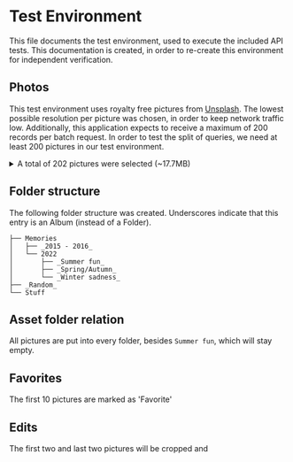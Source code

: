# Test Environment

This file documents the test environment, used to execute the included API tests. This documentation is created, in order to re-create this environment for independent verification.

## Photos
This test environment uses royalty free pictures from [Unsplash](https://unsplash.com/). The lowest possible resolution per picture was chosen, in order to keep network traffic low. Additionally, this application expects to receive a maximum of 200 records per batch request. In order to test the split of queries, we need at least 200 pictures in our test environment.


<details>
  <summary>A total of 202 pictures were selected (~17.7MB)</summary>

  * [Photo](https://unsplash.com/photos/pbY2DCN1Atk) by [Aditya Vyas](https://unsplash.com/@aditya1702)
  * [Photo](https://unsplash.com/photos/NevAUtzG14U) by [Jefferson Sees](https://unsplash.com/@jeffersonsees)
  * [Photo](https://unsplash.com/photos/ZZ3KWaZMP08) by [Ian Liberry](https://unsplash.com/@ianliberry)
  * [Photo](https://unsplash.com/photos/wYMtD-3kMlk) by [Aditya Vyas](https://unsplash.com/@aditya1702)
  * [Photo](https://unsplash.com/photos/Q-LYiFM5cEM) by [Jefferson Sees](https://unsplash.com/@jeffersonsees)
  * [Photo](https://unsplash.com/photos/3bWlVvNJCTE) by [Austin Schmid](https://unsplash.com/@schmidy)
  * [Photo](https://unsplash.com/photos/AimDh84PxAc) by [Erwi](https://unsplash.com/es/@erwimadethis)
  * [Photo](https://unsplash.com/photos/FpD_jinW21w) by [Mike Cox](https://unsplash.com/@iprefermike)
  * [Photo](https://unsplash.com/photos/e-mMyQ90QGQ) by [Leonhard Niederwimmer](https://unsplash.com/@lnlnln)
  * [Photo](https://unsplash.com/photos/iUsD9Q4jmFE) by [Ian Liberry](https://unsplash.com/@ianliberry)
  * [Photo](https://unsplash.com/photos/wC6W2vpvskY) by [Wasa Crispbread](https://unsplash.com/@wasacrispbread)
  * [Photo](https://unsplash.com/photos/-Hw2zkjXerY) by [Arya Krisdyantara](https://unsplash.com/@aryakrisdyantara)
  * [Photo](https://unsplash.com/photos/HQjwYZs8xNo) by [Stephen Leonardi](https://unsplash.com/@stephenleo1982)
  * [Photo](https://unsplash.com/photos/4gRgy5rjFLI) by [Alsu Vershinina](https://unsplash.com/@alsyshka)
  * [Photo](https://unsplash.com/photos/sejT1k5gCoE) by [Jeffrey Hamilton](https://unsplash.com/@pistos)
  * [Photo](https://unsplash.com/photos/9cSMMMSmZzY) by [Cash Macanaya](https://unsplash.com/@cashmacanaya)
  * [Photo](https://unsplash.com/photos/MOCpD78SHW0) by [2H Media](https://unsplash.com/es/@2hmedia)
  * [Photo](https://unsplash.com/photos/b2re98gUa44) by [Alex Sh](https://unsplash.com/@esalexsh)
  * [Photo](https://unsplash.com/photos/FgjNN7h4PhE) by [Lana Graves](https://unsplash.com/@lanathegraves)
  * [Photo](https://unsplash.com/photos/xx6ZyOeyJtI) by [Stephen Leonardi](https://unsplash.com/@stephenleo1982)
  * [Photo](https://unsplash.com/photos/6BHPREXQgTk) by [Kateryna Hliznitsova](https://unsplash.com/@kate_gliz)
  * [Photo](https://unsplash.com/photos/F3EzzM17UKw) by [Kate Laine](https://unsplash.com/@kikimora33)
  * [Photo](https://unsplash.com/photos/nGTYvWsZLf0) by [Kevin Staub](https://unsplash.com/@old44)
  * [Photo](https://unsplash.com/photos/c_gxVbDsXlk) by [Elisa Photography](https://unsplash.com/@elisamoldovan)
  * [Photo](https://unsplash.com/photos/UZ9XD0px2Is) by [Albina White](https://unsplash.com/@albina___white)
  * [Photo](https://unsplash.com/photos/vLSoYkrQnW0) by [Jefferson Sees](https://unsplash.com/@jeffersonsees)
  * [Photo](https://unsplash.com/photos/txq8Zrtg9Ko) by [Stephen Leonardi](https://unsplash.com/@stephenleo1982)
  * [Photo](https://unsplash.com/photos/8CIv4JvFqxE) by [Komarov Egor](https://unsplash.com/@komarov)
  * [Photo](https://unsplash.com/photos/gDMD50gEibI) by [Clay Banks](https://unsplash.com/@claybanks)
  * [Photo](https://unsplash.com/photos/XvpSmfSFAII) by [Jason Hudson](https://unsplash.com/@hudsonj142)
  * [Photo](https://unsplash.com/photos/dch9PsHPIms) by [Hybrid Storytellers](https://unsplash.com/@hybridstorytellers)
  * [Photo](https://unsplash.com/photos/7e6R2UtrRLo) by [Matt Benson](https://unsplash.com/@mattgyver)
  * [Photo](https://unsplash.com/photos/8FZzaLlbuM8) by [Claudio Schwarz](https://unsplash.com/@purzlbaum)
  * [Photo](https://unsplash.com/photos/ZmHnJ_5yMa4) by [Philbo](https://unsplash.com/@iamphilbo)
  * [Photo](https://unsplash.com/photos/wIUP8uYm1ns) by [Wasa Crispbread](https://unsplash.com/@wasacrispbread)
  * [Photo](https://unsplash.com/photos/cmcuO8xia4U) by [Bruno van der Kraan](https://unsplash.com/@brunovdkraan)
  * [Photo](https://unsplash.com/photos/OHJOANmbjDA) by [Jocelyn Morales](https://unsplash.com/@molnj)
  * [Photo](https://unsplash.com/photos/I9THIkqy9t0) by [Sekwang Chia](https://unsplash.com/@sekc_photography)
  * [Photo](https://unsplash.com/photos/SxM-FT8aN0g) by [Albina White](https://unsplash.com/@albina___white)
  * [Photo](https://unsplash.com/photos/l0gHlyRx8Ho) by [Bruno van der Kraan](https://unsplash.com/@brunovdkraan)
  * [Photo](https://unsplash.com/photos/jn0hz4X_GtA) by [Sergey Vinogradov](https://unsplash.com/@vinogradovspb)
  * [Photo](https://unsplash.com/photos/vHfKHRAnUpY) by [Julien Riedel](https://unsplash.com/@djulien)
  * [Photo](https://unsplash.com/photos/JBOdWnzRMJA) by [Chandri Anggara](https://unsplash.com/@lovebydm)
  * [Photo](https://unsplash.com/photos/wmfmSNxm9y0) by [ZHENYU LUO](https://unsplash.com/@mrnuclear)
  * [Photo](https://unsplash.com/photos/e0gWW_G5zks) by [Clay Banks](https://unsplash.com/@claybanks)
  * [Photo](https://unsplash.com/photos/mYpIoCTxa3g) by [aytam zaker](https://unsplash.com/@aytam)
  * [Photo](https://unsplash.com/photos/WLIJzbZXqc8) by [Jefferson Sees](https://unsplash.com/@jeffersonsees)
  * [Photo](https://unsplash.com/photos/jA6VMitLtoM) by [Jocelyn Morales](https://unsplash.com/@molnj)
  * [Photo](https://unsplash.com/photos/vaetNMBnUqk) by [Jason Hudson](https://unsplash.com/@hudsonj142)
  * [Photo](https://unsplash.com/photos/6Z9a2JBVVpo) by [Valery Sysoev](https://unsplash.com/@valerysysoev)
  * [Photo](https://unsplash.com/photos/DsmoYSRFOf8) by [Mike Hindle](https://unsplash.com/@mikehindle)
  * [Photo](https://unsplash.com/photos/epx468QCPgE) by [Sekwang Chia](https://unsplash.com/@sekc_photography)
  * [Photo](https://unsplash.com/photos/T9_UAyOI4hc) by [Bruno van der Kraan](https://unsplash.com/@brunovdkraan)
  * [Photo](https://unsplash.com/photos/IO9r87pvZ3I) by [Clark Van Der Beken](https://unsplash.com/@snapsbyclark)
  * [Photo](https://unsplash.com/photos/P1pLWCuGbaw) by [Les Argonautes](https://unsplash.com/@lesargonautes)
  * [Photo](https://unsplash.com/photos/OJqCWVpGwGg) by [ayumi kubo](https://unsplash.com/@ayumikubo)
  * [Photo](https://unsplash.com/photos/sHtvfNavkQk) by [ZHENYU LUO](https://unsplash.com/@mrnuclear)
  * [Photo](https://unsplash.com/photos/8z9nQEZlIZs) by [eberhard grossgasteiger](https://unsplash.com/es/@eberhardgross)
  * [Photo](https://unsplash.com/photos/2RlxbF94OiE) by [Андрей Курган](https://unsplash.com/@anamnesis33)
  * [Photo](https://unsplash.com/photos/EKPk2Z9G6CU) by [Markus Spiske](https://unsplash.com/@markusspiske)
  * [Photo](https://unsplash.com/photos/cwwFlwvYxfk) by [Clay Banks](https://unsplash.com/@claybanks)
  * [Photo](https://unsplash.com/photos/2izoaxck5fw) by [aytam zaker](https://unsplash.com/@aytam)
  * [Photo](https://unsplash.com/photos/pdkULx_d1Fk) by [Tata Bovanenko](https://unsplash.com/@tatasfilms)
  * [Photo](https://unsplash.com/photos/BaQ9wYmMiXY) by [Sekwang Chia](https://unsplash.com/@sekc_photography)
  * [Photo](https://unsplash.com/photos/s_ERZotZSAs) by [Danial Igdery](https://unsplash.com/@ricaros)
  * [Photo](https://unsplash.com/photos/EI3H2kVVs4M) by [German Lopez](https://unsplash.com/@germ_lopez)
  * [Photo](https://unsplash.com/photos/4Hkz1op_l5M) by [Mathias Reding](https://unsplash.com/@matreding)
  * [Photo](https://unsplash.com/photos/EOvc08fL9x0) by [Bruno van der Kraan](https://unsplash.com/@brunovdkraan)
  * [Photo](https://unsplash.com/photos/9f9IBWPd2Rg) by [Kate Glotova](https://unsplash.com/@kate_glotova)
  * [Photo](https://unsplash.com/photos/zZaOQ0sL64k) by [pouria seirafi](https://unsplash.com/@owneroflight)
  * [Photo](https://unsplash.com/photos/D_m9IjClVbM) by [Christopher Campbell](https://unsplash.com/@chrisjoelcampbell)
  * [Photo](https://unsplash.com/photos/62vtbYHoqVQ) by [Roman Melnychuk](https://unsplash.com/@chamooomile0)
  * [Photo](https://unsplash.com/photos/sWqtmOhC4tU) by [Pierre Lemos](https://unsplash.com/@pyerrelms)
  * [Photo](https://unsplash.com/photos/U20i_4l_Kyg) by [aytam zaker](https://unsplash.com/@aytam)
  * [Photo](https://unsplash.com/photos/viwRTe3wee8) by [Leandra Rieger](https://unsplash.com/@leandrarieger)
  * [Photo](https://unsplash.com/photos/xacOkVZnGfo) by [Mohammadreza alidoost](https://unsplash.com/@mralidoost)
  * [Photo](https://unsplash.com/photos/Q0NJhaKgZLg) by [German Lopez](https://unsplash.com/@germ_lopez)
  * [Photo](https://unsplash.com/photos/2R8fWioP3qs) by [Mathias Reding](https://unsplash.com/@matreding)
  * [Photo](https://unsplash.com/photos/i3OzqSgVE6c) by [Lorren & Loki](https://unsplash.com/@polkadotloki)
  * [Photo](https://unsplash.com/photos/ccFKkEhB89M) by [Emmanuel Appiah](https://unsplash.com/@exappiah)
  * [Photo](https://unsplash.com/photos/OnUykbEtosc) by [pouria seirafi](https://unsplash.com/@owneroflight)
  * [Photo](https://unsplash.com/photos/b8ybku1GYgw) by [Zach Camp](https://unsplash.com/@zachccamp)
  * [Photo](https://unsplash.com/photos/cZfM1mIXVM0) by [Sophia Richards](https://unsplash.com/@sophiaarichards)
  * [Photo](https://unsplash.com/photos/gLo2UCpH5i8) by [Elias Maurer](https://unsplash.com/@elmaurer)
  * [Photo](https://unsplash.com/photos/zjGuQtjSyG4) by [Bruno van der Kraan](https://unsplash.com/@brunovdkraan)
  * [Photo](https://unsplash.com/photos/vICdPsPOeQ4) by [Svitlana](https://unsplash.com/@kekse_und_ich)
  * [Photo](https://unsplash.com/photos/MTfouQl7PCk) by [Spencer Marsh](https://unsplash.com/@spencermarsh)
  * [Photo](https://unsplash.com/photos/MXnGAldluC0) by [Toni Frost](https://unsplash.com/@frosteckiy)
  * [Photo](https://unsplash.com/photos/9Gtr-1ZqOqc) by [Marek Piwnicki](https://unsplash.com/@marekpiwnicki)
  * [Photo](https://unsplash.com/photos/rdDRS65kE58) by [German Lopez](https://unsplash.com/@germ_lopez)
  * [Photo](https://unsplash.com/photos/fKDF8bGGklY) by [German Lopez](https://unsplash.com/@germ_lopez)
  * [Photo](https://unsplash.com/photos/P5O-Ylx-Vng) by [Mathias Reding](https://unsplash.com/@matreding)
  * [Photo](https://unsplash.com/photos/Pg8wKyhA5tA) by [Zach Camp](https://unsplash.com/@zachccamp)
  * [Photo](https://unsplash.com/photos/c1jxisga_vI) by [Raphael Wild](https://unsplash.com/@veloradio)
  * [Photo](https://unsplash.com/photos/2XhcPWJmfzc) by [Tyler Chandler](https://unsplash.com/@tylerchandlerr)
  * [Photo](https://unsplash.com/photos/lpSaCJ3QJ88) by [HUA LING](https://unsplash.com/es/@linghua)
  * [Photo](https://unsplash.com/photos/-fWbq8QpJ3U) by [Mathias Reding](https://unsplash.com/@matreding)
  * [Photo](https://unsplash.com/photos/kSIWIIIACac) by [Elias Maurer](https://unsplash.com/@elmaurer)
  * [Photo](https://unsplash.com/photos/EzGp1N7Kp74) by [Andhyka Widariyanto](https://unsplash.com/@andikawida)
  * [Photo](https://unsplash.com/photos/kHklwdauyHI) by [Julien Riedel](https://unsplash.com/@djulien)
  * [Photo](https://unsplash.com/photos/3Y_En-cSW-8) by [Jason Leung](https://unsplash.com/@ninjason)
  * [Photo](https://unsplash.com/photos/zC9B-cFigMM) by [Sophia Richards](https://unsplash.com/@sophiaarichards)
  * [Photo](https://unsplash.com/photos/g1X7F6Nr4fc) by [Hanna](https://unsplash.com/@hnnstp)
  * [Photo](https://unsplash.com/photos/9yqrHKjkpac) by [Wolfgang Hasselmann](https://unsplash.com/@wolfgang_hasselmann)
  * [Photo](https://unsplash.com/photos/5Numv3zYjpg) by [Emmanuel Appiah](https://unsplash.com/@exappiah)
  * [Photo](https://unsplash.com/photos/WOU0PfRZHwU) by [Kamil Molendys](https://unsplash.com/@ilkamo)
  * [Photo](https://unsplash.com/photos/Am56jieF80g) by [Lorren & Loki](https://unsplash.com/@polkadotloki)
  * [Photo](https://unsplash.com/photos/bSjYcCjTmB0) by [Anthony Ievlev](https://unsplash.com/@onmywayhome)
  * [Photo](https://unsplash.com/photos/IBUBGOOjS7E) by [Raphael Wild](https://unsplash.com/@veloradio)
  * [Photo](https://unsplash.com/photos/LvO7TJfTvOI) by [Solen Feyissa](https://unsplash.com/@solenfeyissa)
  * [Photo](https://unsplash.com/photos/CbhUYkLcreI) by [Mathias Reding](https://unsplash.com/@matreding)
  * [Photo](https://unsplash.com/photos/OsFrG--KEJk) by [Zach Camp](https://unsplash.com/@zachccamp)
  * [Photo](https://unsplash.com/photos/IsWAMNhJtDk) by [Mathias Reding](https://unsplash.com/@matreding)
  * [Photo](https://unsplash.com/photos/w9phGkFH1ro) by [Haydon Curteis-Lateo](https://unsplash.com/@hayhaydz)
  * [Photo](https://unsplash.com/photos/yIthGwhfVLs) by [Toni Frost](https://unsplash.com/@frosteckiy)
  * [Photo](https://unsplash.com/photos/asg5nUCwtc0) by [Erik Mclean](https://unsplash.com/@introspectivedsgn)
  * [Photo](https://unsplash.com/photos/ln1SyjGQ1LA) by [Christopher Campbell](https://unsplash.com/@chrisjoelcampbell)
  * [Photo](https://unsplash.com/photos/e_ffmdPqlS0) by [Markus Spiske](https://unsplash.com/@markusspiske)
  * [Photo](https://unsplash.com/photos/VzXyKMcxrAM) by [Hoi An Photographer](https://unsplash.com/@ruxat)
  * [Photo](https://unsplash.com/photos/R2_q8Y-TCDM) by [Junseong Lee](https://unsplash.com/@bearsnap)
  * [Photo](https://unsplash.com/photos/QljsNldTAtM) by [Bilal Mansuri](https://unsplash.com/@itsbilalmn)
  * [Photo](https://unsplash.com/photos/MG2fnK6pOdk) by [D koi](https://unsplash.com/@dkoi)
  * [Photo](https://unsplash.com/photos/S9BaMn6yLmw) by [Winston Tjia](https://unsplash.com/@winstontjia)
  * [Photo](https://unsplash.com/photos/pGdGPNnQHXc) by [Chandri Anggara](https://unsplash.com/@lovebydm)
  * [Photo](https://unsplash.com/photos/cRi_VYej6lE) by [Andrea De Santis](https://unsplash.com/@santesson89)
  * [Photo](https://unsplash.com/photos/g89ceNIKthw) by [Emmanuel Appiah](https://unsplash.com/@exappiah)
  * [Photo](https://unsplash.com/photos/1LdOVH4nA34) by [Shawn Rain](https://unsplash.com/@shawn_rain)
  * [Photo](https://unsplash.com/photos/uKPBLsL7Nvs) by [Vimal S](https://unsplash.com/@vimal_saran)
  * [Photo](https://unsplash.com/photos/uWQXfNckhRo) by [Svitlana](https://unsplash.com/@kekse_und_ich)
  * [Photo](https://unsplash.com/photos/xaY8olsktr4) by [Honbike](https://unsplash.com/@honbike)
  * [Photo](https://unsplash.com/photos/C94CqwzG7lw) by [Syaoran 7](https://unsplash.com/@thesyaoran7)
  * [Photo](https://unsplash.com/photos/TVXArbS0TMg) by [Danist Soh](https://unsplash.com/@danist07)
  * [Photo](https://unsplash.com/photos/R8AGIbNZQ-o) by [Pawel Czerwinski](https://unsplash.com/@pawel_czerwinski)
  * [Photo](https://unsplash.com/photos/Sj_CSPGIbeA) by [Ernest Karchmit](https://unsplash.com/@ekarchmit)
  * [Photo](https://unsplash.com/photos/YLfycNerbPo) by [Steve Johnson](https://unsplash.com/@steve_j)
  * [Photo](https://unsplash.com/photos/hclUIrSWwFE) by [Svitlana](https://unsplash.com/@kekse_und_ich)
  * [Photo](https://unsplash.com/photos/nFGeuH-STjM) by [Honbike](https://unsplash.com/@honbike)
  * [Photo](https://unsplash.com/photos/94aAL1xfQ6s) by [Vitaliy Shevchenko](https://unsplash.com/@vitaliyshev89)
  * [Photo](https://unsplash.com/photos/NZr3M1E9CtY) by [Syaoran 7](https://unsplash.com/@thesyaoran7)
  * [Photo](https://unsplash.com/photos/qZR8nuB-JJE) by [Danist Soh](https://unsplash.com/@danist07)
  * [Photo](https://unsplash.com/photos/Z3ForuXLszE) by [Lydia Lögga](https://unsplash.com/es/@logga)
  * [Photo](https://unsplash.com/photos/7Kg65vmU3h8) by [Pawel Czerwinski](https://unsplash.com/@pawel_czerwinski)
  * [Photo](https://unsplash.com/photos/DdH8tuXfxHw) by [Janosch Diggelmann](https://unsplash.com/@janoschphotos)
  * [Photo](https://unsplash.com/photos/c4v19p6RAWc) by [Ernest Karchmit](https://unsplash.com/@ekarchmit)
  * [Photo](https://unsplash.com/photos/gkfvdCEbUbQ) by [Steve Johnson](https://unsplash.com/@steve_j)
  * [Photo](https://unsplash.com/photos/6YyuNu1lCBE) by [Ali Kazal](https://unsplash.com/@lureofadventure)
  * [Photo](https://unsplash.com/photos/1uSP-tCz4W8) by [micheile dot com](https://unsplash.com/@micheile)
  * [Photo](https://unsplash.com/photos/Wc0gGTUYruk) by [Kateryna Hliznitsova](https://unsplash.com/@kate_gliz)
  * [Photo](https://unsplash.com/photos/ctDUr26bRYA) by [Ozkan Guner](https://unsplash.com/@dentistozkanguner)
  * [Photo](https://unsplash.com/photos/AO3YdNpVdW4) by [Svitlana](https://unsplash.com/@kekse_und_ich)
  * [Photo](https://unsplash.com/photos/h3J5fReb6tY) by [Honbike](https://unsplash.com/@honbike)
  * [Photo](https://unsplash.com/photos/w4Dko4ngphw) by [Enbymutant](https://unsplash.com/@enbymutant)
  * [Photo](https://unsplash.com/photos/WRhnlQL3X8k) by [Vitaliy Shevchenko](https://unsplash.com/@vitaliyshev89)
  * [Photo](https://unsplash.com/photos/83Geckc9n28) by [Bruno van der Kraan](https://unsplash.com/@brunovdkraan)
  * [Photo](https://unsplash.com/photos/OhQpxG8S5kQ) by [Syaoran 7](https://unsplash.com/@thesyaoran7)
  * [Photo](https://unsplash.com/photos/vEkzfO1WpnI) by [Parrish Freeman](https://unsplash.com/@parrish)
  * [Photo](https://unsplash.com/photos/Mf7Hooo5W7E) by [Danist Soh](https://unsplash.com/@danist07)
  * [Photo](https://unsplash.com/photos/nCMtrWAqo9k) by [Isaac Martin](https://unsplash.com/@isaacmartin)
  * [Photo](https://unsplash.com/photos/03UE3TWmenk) by [Lydia Lögga](https://unsplash.com/es/@logga)
  * [Photo](https://unsplash.com/photos/glWI6ZIMPOo) by [Pawel Czerwinski](https://unsplash.com/@pawel_czerwinski)
  * [Photo](https://unsplash.com/photos/6sD7-jQuc5Y) by [Ilia Bronskiy](https://unsplash.com/@idbronskiy)
  * [Photo](https://unsplash.com/photos/LKAj-Eu2Jyg) by [Janosch Diggelmann](https://unsplash.com/@janoschphotos)
  * [Photo](https://unsplash.com/photos/Y0XruHtXobY) by [Agata Ciosek](https://unsplash.com/@hisevil)
  * [Photo](https://unsplash.com/photos/2J1q40-xi6Q) by [Sufyan](https://unsplash.com/@blenderdesigner_1688)
  * [Photo](https://unsplash.com/photos/ME-y9bDX9Sc) by [Rémy Penet](https://unsplash.com/@remypnt)
  * [Photo](https://unsplash.com/photos/cwvQaQ2wZis) by [Tao Yuan](https://unsplash.com/@peek_a_boo_who)
  * [Photo](https://unsplash.com/photos/fKPZGJI4dXU) by [Maxim Berg](https://unsplash.com/@maxberg)
  * [Photo](https://unsplash.com/photos/x_XDSQODS54) by [Hamza NOUASRIA](https://unsplash.com/@hamza01nsr)
  * [Photo](https://unsplash.com/photos/Q_x3Equ11Jk) by [2H Media](https://unsplash.com/@2hmedia)
  * [Photo](https://unsplash.com/photos/I_FfzGXqCSg) by [Ernest Karchmit](https://unsplash.com/@ekarchmit)
  * [Photo](https://unsplash.com/photos/tti-dlQrK4M) by [Jorgen Hendriksen](https://unsplash.com/@jor9en)
  * [Photo](https://unsplash.com/photos/ZnmZVruXeg8) by [Jonas Denil](https://unsplash.com/@jonasdenil)
  * [Photo](https://unsplash.com/photos/s4XI3kM2FU4) by [Valentin Lacoste](https://unsplash.com/@valentinlacoste)
  * [Photo](https://unsplash.com/photos/T12spiHYons) by [Steve Johnson](https://unsplash.com/@steve_j)
  * [Photo](https://unsplash.com/photos/9bGee7cFUFc) by [eberhard grossgasteiger](https://unsplash.com/@eberhardgross)
  * [Photo](https://unsplash.com/photos/6_JToqNIU-s) by [Ali Kazal](https://unsplash.com/@lureofadventure)
  * [Photo](https://unsplash.com/photos/qe6O4_A12vE) by [Agata Ciosek](https://unsplash.com/@hisevil)
  * [Photo](https://unsplash.com/photos/wb-iBlAAeKI) by [Ryunosuke Kikuno](https://unsplash.com/@ryunosuke_kikuno)
  * [Photo](https://unsplash.com/photos/TGtpD9sCeeI) by [Dima Solomin](https://unsplash.com/@solomin_d)
  * [Photo](https://unsplash.com/photos/WLGgLl1smiw) by [micheile dot com](https://unsplash.com/@micheile)
  * [Photo](https://unsplash.com/photos/eq6kE6grurE) by [Ben Iwara](https://unsplash.com/@1hundredimages)
  * [Photo](https://unsplash.com/photos/mRKqYk5Tvus) by [Kateryna Hliznitsova](https://unsplash.com/@kate_gliz)
  * [Photo](https://unsplash.com/photos/Ed7-PPhvrvQ) by [Chuko Cribb](https://unsplash.com/@chuko)
  * [Photo](https://unsplash.com/photos/ywM5doQciLM) by [Ozkan Guner](https://unsplash.com/@dentistozkanguner)
  * [Photo](https://unsplash.com/photos/mnkU6aQowCE) by [Svitlana](https://unsplash.com/@kekse_und_ich)
  * [Photo](https://unsplash.com/photos/JoHK6Zxwbak) by [Pierre Lemos](https://unsplash.com/@pyerrelms)
  * [Photo](https://unsplash.com/photos/-s0CsNIcV18) by [Jinn W](https://unsplash.com/@jinnw)
  * [Photo](https://unsplash.com/photos/B86XHueiDvU) by [Maksym Tymchyk](https://unsplash.com/@maksym_tymchyk)
  * [Photo](https://unsplash.com/photos/VscDIl39ZUU) by [Honbike](https://unsplash.com/@honbike)
  * [Photo](https://unsplash.com/photos/Xed5NXffYX4) by [Red Zeppelin](https://unsplash.com/@redzeppelin)
  * [Photo](https://unsplash.com/photos/QzTmP07KMVk) by [Kate Kasiutich](https://unsplash.com/@tmbmpills)
  * [Photo](https://unsplash.com/photos/ONyiIFTqYVc) by [Jack Dong](https://unsplash.com/@lwdzl)
  * [Photo](https://unsplash.com/photos/xhK7Vu_wNc8) by [Markus Winkler](https://unsplash.com/@markuswinkler)
  * [Photo](https://unsplash.com/photos/03xhQNW3GhA) by [Brad West](https://unsplash.com/@mintchap)
  * [Photo](https://unsplash.com/photos/o3e9HDaosMU) by [Frank Ching](https://unsplash.com/@pandales)
  * [Photo](https://unsplash.com/photos/4KDOE4awTLY) by [Francesco Ungaro](https://unsplash.com/@francesco_ungaro)
  * [Photo](https://unsplash.com/photos/Kg8WD-EP5dE) by [Danist Soh](https://unsplash.com/@danist07)
  * [Photo](https://unsplash.com/photos/kpo7ohyZYIk) by [Jorge Simmons-Valenzuela](https://unsplash.com/@_theaestheticz)
  * [Photo](https://unsplash.com/photos/vtYlaTrSGIo) by [Lydia Lögga](https://unsplash.com/es/@logga)
  * [Photo](https://unsplash.com/photos/px-d44bbe7o) by [Pawel Czerwinski](https://unsplash.com/@pawel_czerwinski)
  * [Photo](https://unsplash.com/photos/q9aDh9Z5YDU) by [Ilia Bronskiy](https://unsplash.com/@idbronskiy)
  * [Photo](https://unsplash.com/photos/TqCRkyPXGbM) by [Marek Piwnicki](https://unsplash.com/@marekpiwnicki) 

</details>

## Folder structure
The following folder structure was created. Underscores indicate that this entry is an Album (instead of a Folder).
```
├── Memories
│   ├── _2015 - 2016_
│   └── 2022
│       ├── _Summer fun_
│       ├── _Spring/Autumn_
│       └── _Winter sadness_
├── _Random_
└── Stuff
```

## Asset folder relation
All pictures are put into every folder, besides `Summer fun`, which will stay empty.

## Favorites
The first 10 pictures are marked as 'Favorite'

## Edits
The first two and last two pictures will be cropped and